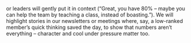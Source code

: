 or leaders will gently put it in context (“Great, you have 80% – maybe you can help the team by teaching a class, instead of boasting.”). We will highlight stories in our newsletters or meetings where, say, a low-ranked member’s quick thinking saved the day, to show that numbers aren’t everything – character and cool under pressure matter too.
